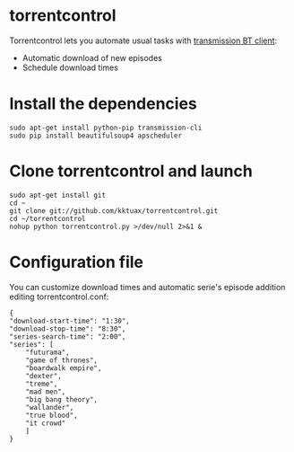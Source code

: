 torrentcontrol
==============

Torrentcontrol lets you automate usual tasks with [transmission BT client](http://www.transmissionbt.com/):

 * Automatic download of new episodes
 * Schedule download times  

# Install the dependencies

    sudo apt-get install python-pip transmission-cli
    sudo pip install beautifulsoup4 apscheduler

# Clone torrentcontrol and launch

    sudo apt-get install git
    cd ~
    git clone git://github.com/kktuax/torrentcontrol.git
    cd ~/torrentcontrol
    nohup python torrentcontrol.py >/dev/null 2>&1 &
	
# Configuration file

You can customize download times and automatic serie's episode addition editing torrentcontrol.conf:

	{
	"download-start-time": "1:30",
	"download-stop-time": "8:30",
	"series-search-time": "2:00",
	"series": [
		"futurama",
		"game of thrones",
		"boardwalk empire",
		"dexter",
		"treme",
		"mad men",
		"big bang theory",
		"wallander",
		"true blood",
		"it crowd"
		]
	}
